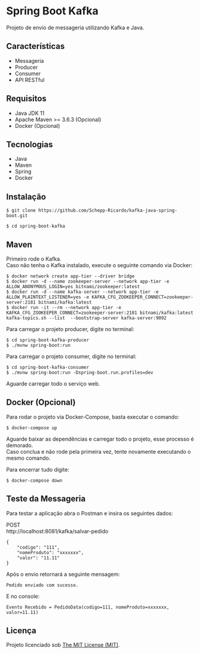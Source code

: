 # Spring Boot Kafka

Projeto de envio de messageria utilizando Kafka e Java.

## Características

- Messageria
- Producer
- Consumer
- API RESTful

## Requisitos

- Java JDK 11
- Apache Maven >= 3.6.3 (Opcional)
- Docker (Opcional)

## Tecnologias

- Java
- Maven
- Spring
- Docker

## Instalação

```
$ git clone https://github.com/Schepp-Ricardo/kafka-java-spring-boot.git

$ cd spring-boot-kafka
```

## Maven

Primeiro rode o Kafka.<br>
Caso não tenha o Kafka instalado, execute o seguinte comando via Docker:

```
$ docker network create app-tier --driver bridge
$ docker run -d --name zookeeper-server --network app-tier -e ALLOW_ANONYMOUS_LOGIN=yes bitnami/zookeeper:latest
$ docker run -d --name kafka-server --network app-tier -e ALLOW_PLAINTEXT_LISTENER=yes -e KAFKA_CFG_ZOOKEEPER_CONNECT=zookeeper-server:2181 bitnami/kafka:latest
$ docker run -it --rm --network app-tier -e KAFKA_CFG_ZOOKEEPER_CONNECT=zookeeper-server:2181 bitnami/kafka:latest kafka-topics.sh --list  --bootstrap-server kafka-server:9092
```

Para carregar o projeto producer, digite no terminal:

```
$ cd spring-boot-kafka-producer
$ ./mvnw spring-boot:run
```

Para carregar o projeto consumer, digite no terminal:

```
$ cd spring-boot-kafka-consumer
$ ./mvnw spring-boot:run -Dspring-boot.run.profiles=dev
```

Aguarde carregar todo o serviço web. <br>

## Docker (Opcional)

Para rodar o projeto via Docker-Compose, basta executar o comando:

```
$ docker-compose up
```

Aguarde baixar as dependências e carregar todo o projeto, esse processo é demorado. <br>
Caso conclua e não rode pela primeira vez, tente novamente executando o mesmo comando. <br>

Para encerrar tudo digite:

```
$ docker-compose down
```

## Teste da Messageria

Para testar a aplicação abra o Postman e insira os seguintes dados:<br>

POST<br>
http://localhost:8081/kafka/salvar-pedido

```
{
    "codigo": "111",
    "nomeProduto": "xxxxxxx",
    "valor": "11.11"
}
```

Após o envio retornará a seguinte mensagem: <br>

```
Pedido enviado com sucesso.
```

E no console:<br>

```
Evento Recebido = PedidoData(codigo=111, nomeProduto=xxxxxxx, valor=11.11)
```

## Licença

Projeto licenciado sob <a href="LICENSE">The MIT License (MIT)</a>.<br><br>
